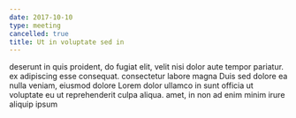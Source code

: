 ```yaml
---
date: 2017-10-10
type: meeting
cancelled: true
title: Ut in voluptate sed in
---
```

deserunt in quis proident, do fugiat elit, velit nisi dolor aute tempor pariatur. ex adipiscing esse consequat. consectetur labore magna Duis sed dolore ea nulla veniam, eiusmod dolore Lorem dolor ullamco in sunt officia ut voluptate eu ut reprehenderit culpa aliqua. amet, in non ad enim minim irure aliquip ipsum